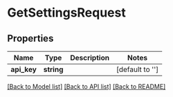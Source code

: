 # GetSettingsRequest

## Properties
Name | Type | Description | Notes
------------ | ------------- | ------------- | -------------
**api_key** | **string** |  | [default to '']

[[Back to Model list]](../README.md#documentation-for-models) [[Back to API list]](../README.md#documentation-for-api-endpoints) [[Back to README]](../README.md)


